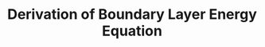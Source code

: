---
layout: chapter
title: Derivation of Boundary Layer Energy Equation
next: ../week3/blasius.html
prev: blEqn.html
---